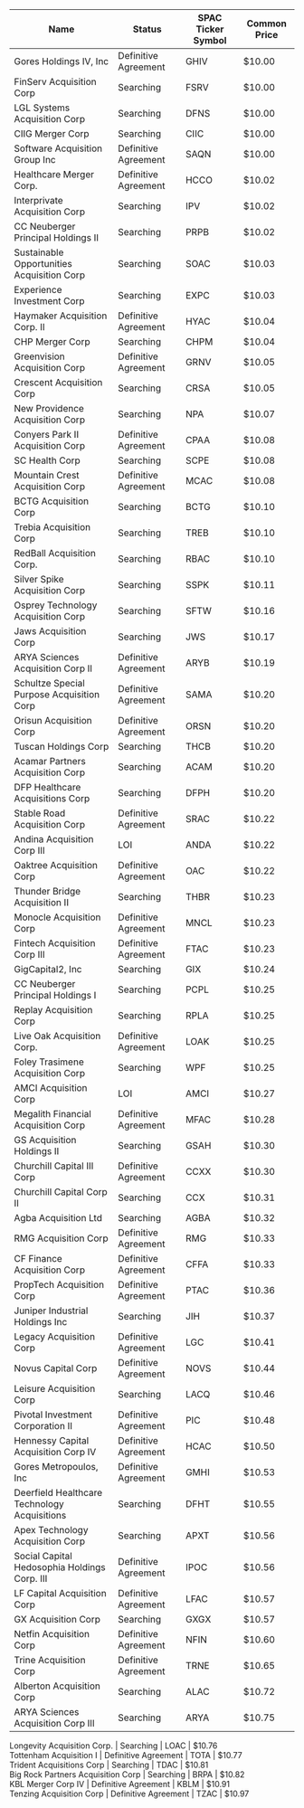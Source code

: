 Name                                         | Status               | SPAC Ticker Symbol | Common Price 
-------------------------------------------- | -------------------- | ------------------ | -------------
Gores Holdings IV, Inc                       | Definitive Agreement | GHIV               | $10.00       
FinServ Acquisition Corp                     | Searching            | FSRV               | $10.00       
LGL Systems Acquisition Corp                 | Searching            | DFNS               | $10.00       
CIIG Merger Corp                             | Searching            | CIIC               | $10.00       
Software Acquisition Group Inc               | Definitive Agreement | SAQN               | $10.00       
Healthcare Merger Corp.                      | Definitive Agreement | HCCO               | $10.02       
Interprivate Acquisition Corp                | Searching            | IPV                | $10.02       
CC Neuberger Principal Holdings II           | Searching            | PRPB               | $10.02       
Sustainable Opportunities Acquisition Corp   | Searching            | SOAC               | $10.03       
Experience Investment Corp                   | Searching            | EXPC               | $10.03       
Haymaker Acquisition Corp. II                | Definitive Agreement | HYAC               | $10.04       
CHP Merger Corp                              | Searching            | CHPM               | $10.04       
Greenvision Acquisition Corp                 | Definitive Agreement | GRNV               | $10.05       
Crescent Acquisition Corp                    | Searching            | CRSA               | $10.05       
New Providence Acquisition Corp              | Searching            | NPA                | $10.07       
Conyers Park II Acquisition Corp             | Definitive Agreement | CPAA               | $10.08       
SC Health Corp                               | Searching            | SCPE               | $10.08       
Mountain Crest Acquisition Corp              | Definitive Agreement | MCAC               | $10.08       
BCTG Acquisition Corp                        | Searching            | BCTG               | $10.10       
Trebia Acquisition Corp                      | Searching            | TREB               | $10.10       
RedBall Acquisition Corp.                    | Searching            | RBAC               | $10.10       
Silver Spike Acquisition Corp                | Searching            | SSPK               | $10.11       
Osprey Technology Acquisition Corp           | Searching            | SFTW               | $10.16       
Jaws Acquisition Corp                        | Searching            | JWS                | $10.17       
ARYA Sciences Acquisition Corp II            | Definitive Agreement | ARYB               | $10.19       
Schultze Special Purpose Acquisition Corp    | Definitive Agreement | SAMA               | $10.20       
Orisun Acquisition Corp                      | Definitive Agreement | ORSN               | $10.20       
Tuscan Holdings Corp                         | Searching            | THCB               | $10.20       
Acamar Partners Acquisition Corp             | Searching            | ACAM               | $10.20       
DFP Healthcare Acquisitions Corp             | Searching            | DFPH               | $10.20       
Stable Road Acquisition Corp                 | Definitive Agreement | SRAC               | $10.22       
Andina Acquisition Corp III                  | LOI                  | ANDA               | $10.22       
Oaktree Acquisition Corp                     | Definitive Agreement | OAC                | $10.22       
Thunder Bridge Acquisition II                | Searching            | THBR               | $10.23       
Monocle Acquisition Corp                     | Definitive Agreement | MNCL               | $10.23       
Fintech Acquisition Corp III                 | Definitive Agreement | FTAC               | $10.23       
GigCapital2, Inc                             | Searching            | GIX                | $10.24       
CC Neuberger Principal Holdings I            | Searching            | PCPL               | $10.25       
Replay Acquisition Corp                      | Searching            | RPLA               | $10.25       
Live Oak Acquisition Corp.                   | Definitive Agreement | LOAK               | $10.25       
Foley Trasimene Acquisition Corp             | Searching            | WPF                | $10.25       
AMCI Acquisition Corp                        | LOI                  | AMCI               | $10.27       
Megalith Financial Acquisition Corp          | Definitive Agreement | MFAC               | $10.28       
GS Acquisition Holdings II                   | Searching            | GSAH               | $10.30       
Churchill Capital III Corp                   | Definitive Agreement | CCXX               | $10.30       
Churchill Capital Corp II                    | Searching            | CCX                | $10.31       
Agba Acquisition Ltd                         | Searching            | AGBA               | $10.32       
RMG Acquisition Corp                         | Definitive Agreement | RMG                | $10.33       
CF Finance Acquisition Corp                  | Definitive Agreement | CFFA               | $10.33       
PropTech Acquisition Corp                    | Definitive Agreement | PTAC               | $10.36       
Juniper Industrial Holdings Inc              | Searching            | JIH                | $10.37       
Legacy Acquisition Corp                      | Definitive Agreement | LGC                | $10.41       
Novus Capital Corp                           | Definitive Agreement | NOVS               | $10.44       
Leisure Acquisition Corp                     | Searching            | LACQ               | $10.46       
Pivotal Investment Corporation II            | Definitive Agreement | PIC                | $10.48       
Hennessy Capital Acquisition Corp IV         | Definitive Agreement | HCAC               | $10.50       
Gores Metropoulos, Inc                       | Definitive Agreement | GMHI               | $10.53       
Deerfield Healthcare Technology Acquisitions | Searching            | DFHT               | $10.55       
Apex Technology Acquisition Corp             | Searching            | APXT               | $10.56       
Social Capital Hedosophia Holdings Corp. III | Definitive Agreement | IPOC               | $10.56       
LF Capital Acquisition Corp                  | Definitive Agreement | LFAC               | $10.57       
GX Acquisition Corp                          | Searching            | GXGX               | $10.57       
Netfin Acquisition Corp                      | Definitive Agreement | NFIN               | $10.60       
Trine Acquisition Corp                       | Definitive Agreement | TRNE               | $10.65       
Alberton Acquisition Corp                    | Searching            | ALAC               | $10.72       
ARYA Sciences Acquisition Corp III           | Searching            | ARYA               | $10.75       
Longevity Acquisition Corp.
                 | Searching            | LOAC               | $10.76       
Tottenham Acquisition I                      | Definitive Agreement | TOTA               | $10.77       
Trident Acquisitions Corp                    | Searching            | TDAC               | $10.81       
Big Rock Partners Acquisition Corp           | Searching            | BRPA               | $10.82       
KBL Merger Corp IV                           | Definitive Agreement | KBLM               | $10.91       
Tenzing Acquisition Corp                     | Definitive Agreement | TZAC               | $10.97       
